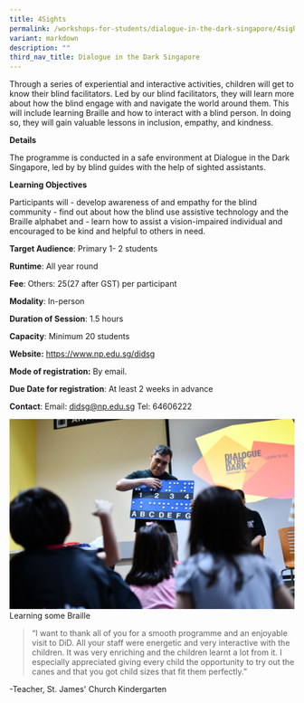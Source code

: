 ```yaml
---
title: 4Sights
permalink: /workshops-for-students/dialogue-in-the-dark-singapore/4sights/
variant: markdown
description: ""
third_nav_title: Dialogue in the Dark Singapore
---
```

Through a series of experiential and interactive activities, children will get to know their blind facilitators. Led by our blind facilitators, they will learn more about how the blind engage with and navigate the world around them. This will include learning Braille and how to interact with a blind person. In doing so, they will gain valuable lessons in inclusion, empathy, and kindness.

**Details**

The programme is conducted in a safe environment at Dialogue in the Dark Singapore, led by by blind guides with the help of sighted assistants.

**Learning Objectives**

Participants will  - develop awareness of and empathy for the blind community - find out about how the blind use assistive technology and the Braille alphabet and  - learn how to assist a vision-impaired individual and encouraged to be kind and helpful to others in need.

**Target Audience**: Primary 1- 2 students

**Runtime**: All year round

**Fee**: Others: $25 ($27 after GST) per participant

**Modality**: In-person

**Duration of Session**: 1.5 hours

**Capacity**: Minimum 20 students

**Website:** https://www.np.edu.sg/didsg

**Mode of registration:** By email.

**Due Date for registration**: At least 2 weeks in advance

**Contact**: Email: didsg@np.edu.sg Tel: 64606222

![](/images/4sights_photo%202.JPG)
Learning some Braille

> “I want to thank all of you for a smooth programme and an enjoyable visit to DiD. All your staff were energetic and very interactive with the children. It was very enriching and the children learnt a lot from it. I especially appreciated giving every child the opportunity to try out the canes and that you got child sizes that fit them perfectly.” 

-Teacher, St. James' Church Kindergarten